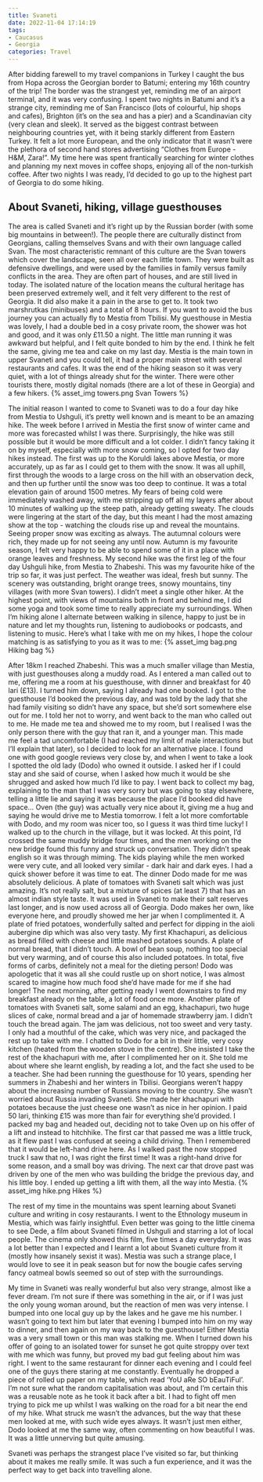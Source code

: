 ```yaml
---
title: Svaneti
date: 2022-11-04 17:14:19
tags:
- Caucasus
- Georgia
categories: Travel
---
```

After bidding farewell to my travel companions in Turkey I caught the bus from Hopa across the Georgian border to Batumi; entering my 16th country of the trip! The border was the strangest yet, reminding me of an airport terminal, and it was very confusing. I spent two nights in Batumi and it’s a strange city, reminding me of San Francisco (lots of colourful, hip shops and cafes), Brighton (it’s on the sea and has a pier) and a Scandinavian city (very clean and sleek). It served as the biggest contrast between neighbouring countries yet, with it being starkly different from Eastern Turkey. It felt a lot more European, and the only indicator that it wasn’t were the plethora of second hand stores advertising “Clothes from Europe - H&M, Zara!”. My time here was spent frantically searching for winter clothes and planning my next moves in coffee shops, enjoying all of the non-turkish coffee. After two nights I was ready, I’d decided to go up to the highest part of Georgia to do some hiking.

## About Svaneti, hiking, village guesthouses
The area is called Svaneti and it’s right up by the Russian border (with some big mountains in between!). The people there are culturally distinct from Georgians, calling themselves Svans and with their own language called Svan. The most characteristic remnant of this culture are the Svan towers which cover the landscape, seen all over each little town. They were built as defensive dwellings, and were used by the families in family versus family conflicts in the area. They are often part of houses, and are still lived in today. The isolated nature of the location means the cultural heritage has been preserved extremely well, and it felt very different to the rest of Georgia. It did also make it a pain in the arse to get to. It took two marshrutkas (minibuses) and a total of 8 hours. If you want to avoid the bus journey you can actually fly to Mestia from Tbilisi. My guesthouse in Mestia was lovely, I had a double bed in a cosy private room, the shower was hot and good, and it was only £11.50 a night. The little man running it was awkward but helpful, and I felt quite bonded to him by the end. I think he felt the same, giving me tea and cake on my last day. Mestia is the main town in upper Svaneti and you could tell, it had a proper main street with several restaurants and cafes. It was the end of the hiking season so it was very quiet, with a lot of things already shut for the winter. There were other tourists there, mostly digital nomads (there are a lot of these in Georgia) and a few hikers.
{% asset_img towers.png Svan Towers %}

The initial reason I wanted to come to Svaneti was to do a four day hike from Mestia to Ushguli, it’s pretty well known and is meant to be an amazing hike. The week before I arrived in Mestia the first snow of winter came and more was forecasted whilst I was there. Surprisingly, the hike was still possible but it would be more difficult and a lot colder. I didn’t fancy taking it on by myself, especially with more snow coming, so I opted for two day hikes instead. The first was up to the Koruldi lakes above Mestia, or more accurately, up as far as I could get to them with the snow. It was all uphill, first through the woods to a large cross on the hill with an observation deck, and then up further until the snow was too deep to continue. It was a total elevation gain of around 1500 metres. My fears of being cold were immediately washed away, with me stripping up off all my layers after about 10 minutes of walking up the steep path, already getting sweaty. The clouds were lingering at the start of the day, but this meant I had the most amazing show at the top - watching the clouds rise up and reveal the mountains. Seeing proper snow was exciting as always. The autumnal colours were rich, they made up for not seeing any until now. Autumn is my favourite season, I felt very happy to be able to spend some of it in a place with orange leaves and freshness. My second hike was the first leg of the four day Ushguli hike, from Mestia to Zhabeshi. This was my favourite hike of the trip so far, it was just perfect. The weather was ideal, fresh but sunny. The scenery was outstanding, bright orange trees, snowy mountains, tiny villages (with more Svan towers). I didn’t meet a single other hiker. At the highest point, with views of mountains both in front and behind me, I did some yoga and took some time to really appreciate my surroundings. When I’m hiking alone I alternate between walking in silence, happy to just be in nature and let my thoughts run, listening to audiobooks or podcasts, and listening to music. Here’s what I take with me on my hikes, I hope the colour matching is as satisfying to you as it was to me:
{% asset_img bag.png Hiking bag %}

After 18km I reached Zhabeshi. This was a much smaller village than Mestia, with just guesthouses along a muddy road. As I entered a man called out to me, offering me a room at his guesthouse, with dinner and breakfast for 40 lari (£13). I turned him down, saying I already had one booked. I got to the guesthouse I’d booked the previous day, and was told by the lady that she had family visiting so didn’t have any space, but she’d sort somewhere else out for me. I told her not to worry, and went back to the man who called out to me. He made me tea and showed me to my room, but I realised I was the only person there with the guy that ran it, and a younger man. This made me feel a tad uncomfortable (I had reached my limit of male interactions but I’ll explain that later), so I decided to look for an alternative place. I found one with good google reviews very close by, and when I went to take a look I spotted the old lady (Dodo) who owned it outside. I asked her if I could stay and she said of course, when I asked how much it would be she shrugged and asked how much I’d like to pay. I went back to collect my bag, explaining to the man that I was very sorry but was going to stay elsewhere, telling a little lie and saying it was because the place I’d booked did have space… Oven (the guy) was actually very nice about it, giving me a hug and saying he would drive me to Mestia tomorrow. I felt a lot more comfortable with Dodo, and my room was nicer too, so I guess it was third time lucky! I walked up to the church in the village, but it was locked. At this point, I’d crossed the same muddy bridge four times, and the men working on the new bridge found this funny and struck up conversation. They didn’t speak english so it was through miming. The kids playing while the men worked were very cute, and all looked very similar - dark hair and dark eyes. I had a quick shower before it was time to eat. The dinner Dodo made for me was absolutely delicious. A plate of tomatoes with Svaneti salt which was just amazing. It’s not really salt, but a mixture of spices (at least 7) that has an almost indian style taste. It was used in Svaneti to make their salt reserves last longer, and is now used across all of Georgia. Dodo makes her own, like everyone here, and proudly showed me her jar when I complimented it. A plate of fried potatoes, wonderfully salted and perfect for dipping in the aioli aubergine dip which was also very tasty. My first Khachapuri, as delicious as bread filled with cheese and little mashed potatoes sounds. A plate of normal bread, that I didn’t touch. A bowl of bean soup, nothing too special but very warming, and of course this also included potatoes. In total, five forms of carbs, definitely not a meal for the dieting person! Dodo was apologetic that it was all she could rustle up on short notice, I was almost scared to imagine how much food she’d have made for me if she had longer! The next morning, after getting ready I went downstairs to find my breakfast already on the table, a lot of food once more. Another plate of tomatoes with Svaneti salt, some salami and an egg, khachapuri, two huge slices of cake, normal bread and a jar of homemade strawberry jam. I didn’t touch the bread again. The jam was delicious, not too sweet and very tasty. I only had a mouthful of the cake, which was very nice, and packaged the rest up to take with me. I chatted to Dodo for a bit in their little, very cosy kitchen (heated from the wooden stove in the centre). She insisted I take the rest of the khachapuri with me, after I complimented her on it. She told me about where she learnt english, by reading a lot, and the fact she used to be a teacher. She had been running the guesthouse for 10 years, spending her summers in Zhabeshi and her winters in Tbilisi. Georgians weren’t happy about the increasing number of Russians moving to the country. She wasn’t worried about Russia invading Svaneti. She made her khachapuri with potatoes because the just cheese one wasn’t as nice in her opinion. I paid 50 lari, thinking £15 was more than fair for everything she’d provided. I packed my bag and headed out, deciding not to take Oven up on his offer of a lift and instead to hitchhike. The first car that passed me was a little truck, as it flew past I was confused at seeing a child driving. Then I remembered that it would be left-hand drive here. As I walked past the now stopped truck I saw that no, I was right the first time! It was a right-hand drive for some reason, and a small boy was driving. The next car that drove past was driven by one of the men who was building the bridge the previous day, and his little boy. I ended up getting a lift with them, all the way into Mestia.
{% asset_img hike.png Hikes %}

The rest of my time in the mountains was spent learning about Svaneti culture and writing in cosy restaurants. I went to the Ethnology museum in Mestia, which was fairly insightful. Even better was going to the little cinema to see Dede, a film about Svaneti filmed in Ushguli and starring a lot of local people. The cinema only showed this film, five times a day everyday. It was a lot better than I expected and I learnt a lot about Svaneti culture from it (mostly how insanely sexist it was). Mestia was such a strange place, I would love to see it in peak season but for now the bougie cafes serving fancy oatmeal bowls seemed so out of step with the surroundings.

My time in Svaneti was really wonderful but also very strange, almost like a fever dream. I’m not sure if there was something in the air, or if I was just the only young woman around, but the reaction of men was very intense. I bumped into one local guy up by the lakes and he gave me his number. I wasn’t going to text him but later that evening I bumped into him on my way to dinner, and then again on my way back to the guesthouse! Either Mestia was a very small town or this man was stalking me. When I turned down his offer of going to an isolated tower for sunset he got quite stroppy over text with me which was funny, but proved my bad gut feeling about him was right. I went to the same restaurant for dinner each evening and I could feel one of the guys there staring at me constantly. Eventually he dropped a piece of rolled up paper on my table, which read ‘YoU aRe SO bEauTiFul’. I’m not sure what the random capitalisation was about, and I’m certain this was a reusable note as he took it back after a bit. I had to fight off men trying to pick me up whilst I was walking on the road for a bit near the end of my hike. What struck me wasn’t the advances, but the way that these men looked at me, with such wide eyes always. It wasn’t just men either, Dodo looked at me the same way, often commenting on how beautiful I was. It was a little unnerving but quite amusing.

Svaneti was perhaps the strangest place I’ve visited so far, but thinking about it makes me really smile. It was such a fun experience, and it was the perfect way to get back into travelling alone.